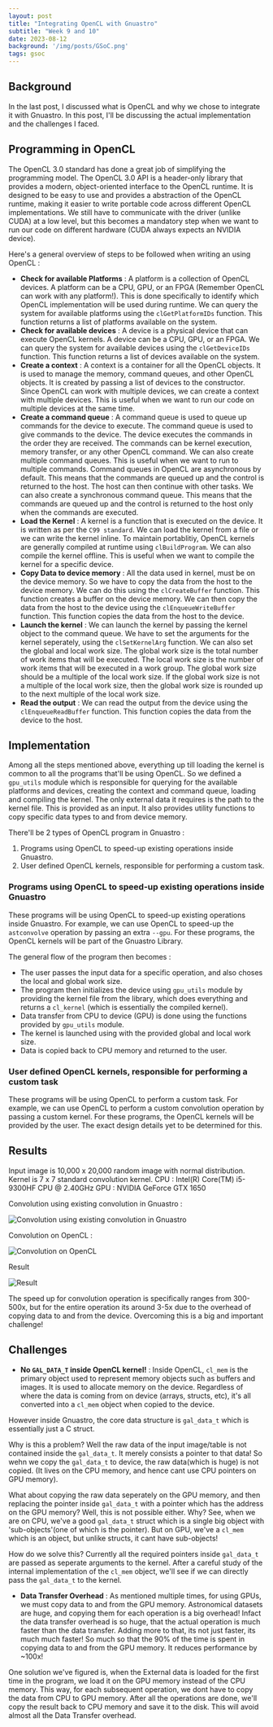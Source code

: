```yaml
---
layout: post
title: "Integrating OpenCL with Gnuastro"
subtitle: "Week 9 and 10"
date: 2023-08-12
background: '/img/posts/GSoC.png'
tags: gsoc
---
```


## Background

In the last post, I discussed what is OpenCL and why we chose to integrate it with Gnuastro. In this post, I'll be discussing the actual implementation and the challenges I faced.

## Programming in OpenCL

The OpenCL 3.0 standard has done a great job of simplifying the programming model. The OpenCL 3.0 API is a header-only library that provides a modern, object-oriented interface to the OpenCL runtime. It is designed to be easy to use and provides a abstraction of the OpenCL runtime, making it easier to write portable code across different OpenCL implementations. We still have to communicate with the driver (unlike CUDA) at a low level, but this becomes a mandatory step when we want to run our code on different hardware (CUDA always expects an NVIDIA device).


Here's a general overview of steps to be followed when writing an using OpenCL : 
- **Check for available Platforms** : A platform is a collection of OpenCL devices. A platform can be a CPU, GPU, or an FPGA (Remember OpenCL can work with any platform!). This is done specifically to identify which OpenCL implementation will be used during runtime. We can query the system for available platforms using the `clGetPlatformIDs` function. This function returns a list of platforms available on the system.
- **Check for available devices** : A device is a physical device that can execute OpenCL kernels. A device can be a CPU, GPU, or an FPGA. We can query the system for available devices using the `clGetDeviceIDs` function. This function returns a list of devices available on the system.
- **Create a context** : A context is a container for all the OpenCL objects. It is used to manage the memory, command queues, and other OpenCL objects. It is created by passing a list of devices to the constructor. Since OpenCL can work with multiple devices, we can create a context with multiple devices. This is useful when we want to run our code on multiple devices at the same time.
- **Create a command queue** : A command queue is used to queue up commands for the device to execute. The command queue is used to give commands to the device. The device executes the commands in the order they are received. The commands can be kernel execution, memory transfer, or any other OpenCL command. We can also create multiple command queues. This is useful when we want to run to multiple commands. Command queues in OpenCL are asynchronous by default. This means that the commands are queued up and the control is returned to the host. The host can then continue with other tasks. We can also create a synchronous command queue. This means that the commands are queued up and the control is returned to the host only when the commands are executed.
- **Load the Kernel** : A kernel is a function that is executed on the device. It is written as per the `C99 standard`. We can load the kernel from a file or we can write the kernel inline. To maintain portablitiy, OpenCL kernels are generally compiled at runtime using `clBuildProgram`. We can also compile the kernel offline. This is useful when we want to compile the kernel for a specific device.
- **Copy Data to device memory** : All the data used in kernel, must be on the device memory. So we have to copy the data from the host to the device memory. We can do this using the `clCreateBuffer` function. This function creates a buffer on the device memory. We can then copy the data from the host to the device using the `clEnqueueWriteBuffer` function. This function copies the data from the host to the device.
- **Launch the kernel** : We can launch the kernel by passing the kernel object to the command queue. We have to set the arguments for the kernel seperately, using the `clSetKernelArg` function. We can also set the global and local work size. The global work size is the total number of work items that will be executed. The local work size is the number of work items that will be executed in a work group. The global work size should be a multiple of the local work size. If the global work size is not a multiple of the local work size, then the global work size is rounded up to the next multiple of the local work size.
- **Read the output** : We can read the output from the device using the `clEnqueueReadBuffer` function. This function copies the data from the device to the host.


## Implementation

Among all the steps mentioned above, everything up till loading the kernel is common to all the programs that'll be using OpenCL. So we defined a `gpu_utils` module which is responsible for querying for the available platforms and devices, creating the context and command queue, loading and compiling the kernel. The only external data it requires is the path to the kernel file. This is provided as an input.
It also provides utility functions to copy specific data types to and from device memory.


There'll be 2 types of OpenCL program in Gnuastro :
1. Programs using OpenCL to speed-up existing operations inside Gnuastro.
2. User defined OpenCL kernels, responsible for performing a custom task.

### Programs using OpenCL to speed-up existing operations inside Gnuastro

These programs will be using OpenCL to speed-up existing operations inside Gnuastro. For example, we can use OpenCL to speed-up the `astconvolve` operation by passing an extra `--gpu`. For these programs, the OpenCL kernels will be part of the Gnuastro Library.

The general flow of the program then becomes : 
- The user passes the input data for a specific operation, and also choses the local and global work size.
- The program then initializes the device using `gpu_utils` module by providing the kernel file from the library, which does everything and returns a `cl_kernel` (which is essentially the compiled kernel).
- Data transfer from CPU to device (GPU) is done using the functions provided by `gpu_utils` module.
- The kernel is launched using with the provided global and local work size.
- Data is copied back to CPU memory and returned to the user.

### User defined OpenCL kernels, responsible for performing a custom task

These programs will be using OpenCL to perform a custom task. For example, we can use OpenCL to perform a custom convolution operation by passing a custom kernel. For these programs, the OpenCL kernels will be provided by the user. The exact design details yet to be determined for this.


## Results
Input image is 10,000 x 20,000 random image with normal distribution.
Kernel is 7 x 7 standard convolution kernel.
CPU : Intel(R) Core(TM) i5-9300HF CPU @ 2.40GHz
GPU : NVIDIA GeForce GTX 1650

Convolution using existing convolution in Gnuastro : 

![Convolution using existing convolution in Gnuastro]({{site.baseurl}}/img/posts/opencl-imp/conv_cpu.png)

Convolution on OpenCL : 

![Convolution on OpenCL]({{site.baseurl}}/img/posts/opencl-imp/conv_gpu.png)

Result

![Result]({{site.baseurl}}/img/posts/opencl-imp/res.png)

The speed up for convolution operation is specifically ranges from 300-500x, but for the entire operation its around 3-5x due to the overhead of copying data to and from the device. Overcoming this is a big and important challenge!

## Challenges

- **No `GAL_DATA_T` inside OpenCL kernel!** : Inside OpenCL, `cl_mem` is the primary object used to represent memory objects such as buffers and images. It is used to allocate memory on the device. Regardless of where the data is coming from on device (arrays, structs, etc), it's all converted into a `cl_mem` object when copied to the device. 

However inside Gnuastro, the core data structure is `gal_data_t` which is essentially just a C struct.

Why is this a problem? Well the raw data of the input image/table is not contained inside the `gal_data_t`. It merely consists a pointer to that data! So wehn we copy the `gal_data_t` to device, the raw data(which is huge) is not copied. (It lives on the CPU memory, and hence cant use CPU pointers on GPU memory).

What about copying the raw data seperately on the GPU memory, and then replacing the pointer inside `gal_data_t` with a pointer which has the address on the GPU memory? Well, this is not possible either. Why? See, when we are on CPU, we've a good `gal_data_t` struct which is a single big object with 'sub-objects'(one of which is the pointer). But on GPU, we've a `cl_mem` which is an object, but unlike structs, it cant have sub-objects! 

How do we solve this? Currently all the required pointers inside `gal_data_t` are passed as seperate arguments to the kernel. After a careful study of the internal implementation of the `cl_mem` object, we'll see if we can directly pass the `gal_data_t` to the kernel.

- **Data Transfer Overhead** : As mentioned multiple times, for using GPUs, we must copy data to and from the GPU memory. Astronomical datasets are huge, and copying them for each operation is a big overhead! Infact the data transfer overhead is so huge, that the actual operation is much faster than the data transfer. Adding more to that, its not just faster, its much much faster! So much so that the 90% of the time is spent in copying data to and from the GPU memory. It reduces performance by ~100x! 

One solution we've figured is, when the External data is loaded for the first time in the program, we load it on the GPU memory instead of the CPU memory. This way, for each subsequent operation, we dont have to copy the data from CPU to GPU memory. After all the operations are done, we'll copy the result back to CPU memory and save it to the disk. This will avoid almost all the Data Transfer overhead.